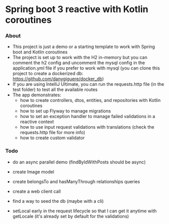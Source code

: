 # Spring boot 3 reactive with Kotlin coroutines

### About
- This project is just a demo or a starting template to work with Spring boot and Kotlin coroutines
- The project is set up to work with the H2 in-memory but you can comment the h2 config and uncomment the mysql config in the application.yml file if you prefer to work with mysql (you can clone this project to create a dockerized db: https://github.com/danygiguere/docker_db)
- If you are using IntelliJ Ultimate, you can run the requests.http file (in the test folder) to test all the available routes
- The app demonstrates:
  - how to create controllers, dtos, entities, and repositories with Kotlin coroutines
  - how to set up Flyway to manage migrations
  - how to set an exception handler to manage failed validations in a reactive context
  - how to use input request validations with translations (check the requests.http file for more info)
  - how to create custom validator

### Todo
- do an async parallel demo (findByIdWithPosts should be async)
- create Image model
- create belongsTo and hasManyThrough relationships queries
- create a web client call

- find a way to seed the db (maybe with a cli)
- setLocal early in the request lifecycle so that I can get it anytime with getLocale (it's already set by default for the validations)




